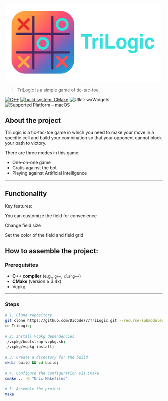 <img src="resources/TriLogic-logo.png" alt="TriLogic" width="500"/>

> TriLogic is a simple game of tic-tac-toe.

[![C++](https://img.shields.io/badge/language-C++-blue.svg)](#)
[![build system: CMake](https://img.shields.io/static/v1?color=blue&label=build%20system&logo=cmake&message=CMake)](#)
![UIkit: wxWidgets](https://img.shields.io/static/v1?label=UI%20toolkit&message=wxWidgets&color=green&logo=wxwidgets&logoColor=white&style=flat-square)
![Supported Platform – macOS](https://img.shields.io/badge/Supported%20Platform-macOS-blue?logo=apple&logoColor=white&style=flat)
 

## About the project

TriLogic is a tic-tac-toe game in which you need to make your move in a specific cell and build your combination so that your opponent cannot block your path to victory. 

There are three modes in this game:

- One-on-one game  
- Gratis against the bot 
- Playing against Artificial Intelligence 

---

## Functionality

Key features:

You can customize the field for convenience

Change field size

Set the color of the field and field grid


## How to assemble the project:

### Prerequisites

- **C++ compiler** (e.g., `g++`, `clang++`)
- **CMake** (version ≥ 3.4x)
- Vcpkg

---

### Steps

```bash
# 1. Clone repository
git clone https://github.com/DiCode77/TriLogic.git --recurse-submodules
cd TriLogic;

# 2. Install Vcpkg dependencies
./vcpkg/bootstrap-vcpkg.sh;
./vcpkg/vcpkg install;

# 3. Create a directory for the build
mkdir build && cd build;

# 4. Configure the configuration via CMake
cmake .. -G "Unix Makefiles"

# 5. Assemble the project
make
